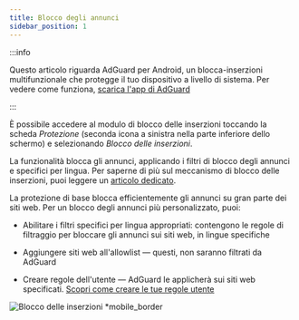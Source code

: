 ```yaml
---
title: Blocco degli annunci
sidebar_position: 1
---
```


:::info

Questo articolo riguarda AdGuard per Android, un blocca-inserzioni multifunzionale che protegge il tuo dispositivo a livello di sistema. Per vedere come funziona, [scarica l'app di AdGuard](https://agrd.io/download-kb-adblock)

:::

È possibile accedere al modulo di blocco delle inserzioni toccando la scheda _Protezione_ (seconda icona a sinistra nella parte inferiore dello schermo) e selezionando _Blocco delle inserzioni_.

La funzionalità blocca gli annunci, applicando i filtri di blocco degli annunci e specifici per lingua. Per saperne di più sul meccanismo di blocco delle inserzioni, puoi leggere un [articolo dedicato](/general/ad-filtering/how-ad-blocking-works).

La protezione di base blocca efficientemente gli annunci su gran parte dei siti web. Per un blocco degli annunci più personalizzato, puoi:

- Abilitare i filtri specifici per lingua appropriati: contengono le regole di filtraggio per bloccare gli annunci sui siti web, in lingue specifiche

- Aggiungere siti web all'allowlist — questi, non saranno filtrati da AdGuard

- Creare regole dell'utente — AdGuard le applicherà sui siti web specificati. [Scopri come creare le tue regole utente](/general/ad-filtering/create-own-filters)

![Blocco delle inserzioni \*mobile_border](https://cdn.adtidy.org/blog/new/o44x5ad_blocking.png)
